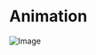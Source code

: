 # Animation
![Image](https://github.com/user-attachments/assets/c5415288-9f9d-4125-8312-9c0bf7347bad)
